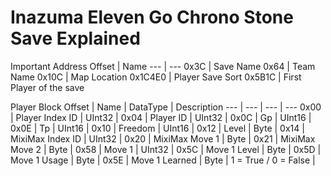 # Inazuma Eleven Go Chrono Stone Save Explained

Important Address
Offset | Name
--- | ---
0x3C | Save Name 
0x64 | Team Name
0x10C | Map Location
0x1C4E0 | Player Save Sort
0x5B1C | First Player of the save

Player Block
Offset | Name | DataType | Description
--- | --- | --- | --- 
0x00 | Player Index ID | UInt32 |
0x04 | Player ID | UInt32 |
0x0C | Gp | UInt16 |
0x0E | Tp | UInt16 |
0x10 | Freedom | UInt16 |
0x12 | Level | Byte |
0x14 | MixiMax Index ID | UInt32 |
0x20 | MixiMax Move 1 | Byte |
0x21 | MixiMax Move 2 | Byte |
0x58 | Move 1 | UInt32 |
0x5C | Move 1 Level | Byte |
0x5D | Move 1 Usage | Byte |
0x5E | Move 1 Learned | Byte | 1 = True / 0 = False |
